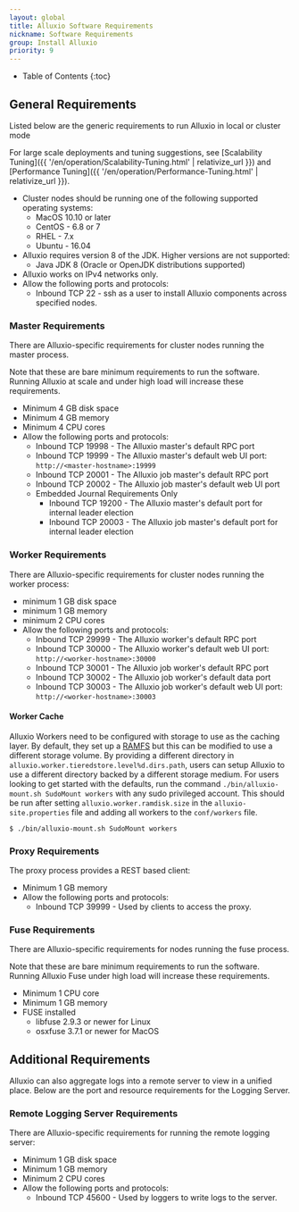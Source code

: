 ```yaml
---
layout: global
title: Alluxio Software Requirements
nickname: Software Requirements
group: Install Alluxio
priority: 9
---
```


* Table of Contents
{:toc}

## General Requirements

Listed below are the generic requirements to run Alluxio in local or cluster mode

For large scale deployments and tuning suggestions, see
[Scalability Tuning]({{ '/en/operation/Scalability-Tuning.html' | relativize_url }})
and [Performance Tuning]({{ '/en/operation/Performance-Tuning.html' | relativize_url }}).

* Cluster nodes should be running one of the following supported operating systems:
  * MacOS 10.10 or later
  * CentOS - 6.8 or 7
  * RHEL - 7.x
  * Ubuntu - 16.04
* Alluxio requires version 8 of the JDK. Higher versions are not supported:
  * Java JDK 8 (Oracle or OpenJDK distributions supported)
* Alluxio works on IPv4 networks only.
* Allow the following ports and protocols:
  * Inbound TCP 22 - ssh as a user to install Alluxio components across specified nodes.

### Master Requirements

There are Alluxio-specific requirements for cluster nodes running the master process.

Note that these are bare minimum requirements to run the software.
Running Alluxio at scale and under high load will increase these requirements.

* Minimum 4 GB disk space
* Minimum 4 GB memory
* Minimum 4 CPU cores
* Allow the following ports and protocols:
  * Inbound TCP 19998 - The Alluxio master's default RPC port
  * Inbound TCP 19999 - The Alluxio master's default web UI port: `http://<master-hostname>:19999`
  * Inbound TCP 20001 - The Alluxio job master's default RPC port
  * Inbound TCP 20002 - The Alluxio job master's default web UI port
  * Embedded Journal Requirements Only
    * Inbound TCP 19200 - The Alluxio master's default port for internal leader election
    * Inbound TCP 20003 - The Alluxio job master's default port for internal leader election

### Worker Requirements

There are Alluxio-specific requirements for cluster nodes running the worker process:

* minimum 1 GB disk space
* minimum 1 GB memory
* minimum 2 CPU cores
* Allow the following ports and protocols:
  * Inbound TCP 29999 - The Alluxio worker's default RPC port
  * Inbound TCP 30000 - The Alluxio worker's default web UI port: `http://<worker-hostname>:30000`
  * Inbound TCP 30001 - The Alluxio job worker's default RPC port
  * Inbound TCP 30002 - The Alluxio job worker's default data port
  * Inbound TCP 30003 - The Alluxio job worker's default web UI
    port: `http://<worker-hostname>:30003`

#### Worker Cache

Alluxio Workers need to be configured with storage to use as the caching layer.
By default, they set up a
[RAMFS](https://www.kernel.org/doc/Documentation/filesystems/ramfs-rootfs-initramfs.txt) but this
can be modified to use a different storage volume.
By providing a different directory in `alluxio.worker.tieredstore.level%d.dirs.path`, users can
setup Alluxio to use a different directory backed by a different storage medium.
For users looking to get started with the defaults, run the command `./bin/alluxio-mount.sh
SudoMount workers` with any sudo privileged account.
This should be run after setting `alluxio.worker.ramdisk.size` in the `alluxio-site.properties`
file and adding all workers to the `conf/workers` file.

```console
$ ./bin/alluxio-mount.sh SudoMount workers
```

### Proxy Requirements

The proxy process provides a REST based client:

* Minimum 1 GB memory
* Allow the following ports and protocols:
  * Inbound TCP 39999 - Used by clients to access the proxy.

### Fuse Requirements

There are Alluxio-specific requirements for nodes running the fuse process.

Note that these are bare minimum requirements to run the software.
Running Alluxio Fuse under high load will increase these requirements.

* Minimum 1 CPU core
* Minimum 1 GB memory
* FUSE installed
  * libfuse 2.9.3 or newer for Linux
  * osxfuse 3.7.1 or newer for MacOS

## Additional Requirements

Alluxio can also aggregate logs into a remote server to view in a unified place.
Below are the port and resource requirements for the Logging Server.

### Remote Logging Server Requirements

There are Alluxio-specific requirements for running the remote logging server:

* Minimum 1 GB disk space
* Minimum 1 GB memory
* Minimum 2 CPU cores
* Allow the following ports and protocols:
  * Inbound TCP 45600 - Used by loggers to write logs to the server.
